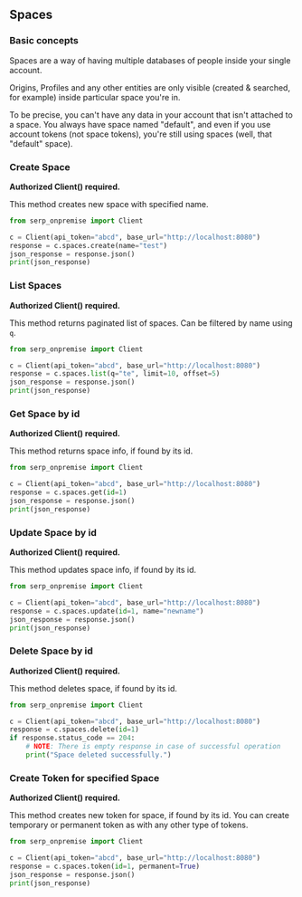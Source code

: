 ## Spaces

### Basic concepts

Spaces are a way of having multiple databases of people inside your single account.

Origins, Profiles and any other entities are only visible (created & searched, for example) inside particular space you're in.

To be precise, you can't have any data in your account that isn't attached to a space.
You always have space named "default", and even if you use account tokens (not space tokens), you're still using spaces (well, that "default" space).

### Create Space

**Authorized Client() required.**

This method creates new space with specified name.

```python
from serp_onpremise import Client

c = Client(api_token="abcd", base_url="http://localhost:8080")
response = c.spaces.create(name="test")
json_response = response.json()
print(json_response)
```

### List Spaces

**Authorized Client() required.**

This method returns paginated list of spaces.
Can be filtered by name using `q`.

```python
from serp_onpremise import Client

c = Client(api_token="abcd", base_url="http://localhost:8080")
response = c.spaces.list(q="te", limit=10, offset=5)
json_response = response.json()
print(json_response)
```

### Get Space by id

**Authorized Client() required.**

This method returns space info, if found by its id.

```python
from serp_onpremise import Client

c = Client(api_token="abcd", base_url="http://localhost:8080")
response = c.spaces.get(id=1)
json_response = response.json()
print(json_response)
```

### Update Space by id

**Authorized Client() required.**

This method updates space info, if found by its id.

```python
from serp_onpremise import Client

c = Client(api_token="abcd", base_url="http://localhost:8080")
response = c.spaces.update(id=1, name="newname")
json_response = response.json()
print(json_response)
```

### Delete Space by id

**Authorized Client() required.**

This method deletes space, if found by its id.

```python
from serp_onpremise import Client

c = Client(api_token="abcd", base_url="http://localhost:8080")
response = c.spaces.delete(id=1)
if response.status_code == 204:
    # NOTE: There is empty response in case of successful operation
    print("Space deleted successfully.")
```

### Create Token for specified Space

**Authorized Client() required.**

This method creates new token for space, if found by its id.
You can create temporary or permanent token as with any other type of tokens.

```python
from serp_onpremise import Client

c = Client(api_token="abcd", base_url="http://localhost:8080")
response = c.spaces.token(id=1, permanent=True)
json_response = response.json()
print(json_response)
```
